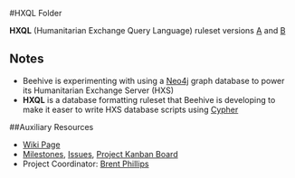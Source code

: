 #HXQL Folder

**HXQL** (Humanitarian Exchange Query Language) ruleset versions [A]() and [B]()

## Notes

- Beehive is experimenting with using a [Neo4j](https://neo4j.com) graph database to power its Humanitarian Exchange Server (HXS)
- **HXQL** is a database formatting ruleset that Beehive is developing to make it easer to write HXS database scripts using [Cypher](https://neo4j.com/developer/cypher-query-language/)

##Auxiliary Resources

- [Wiki Page](https://github.com/BeehiveNGO/Beehive/wiki/HXQL)
- [Milestones](https://github.com/BeehiveNGO/Beehive/milestones), [Issues](https://github.com/BeehiveNGO/Beehive/issues), [Project Kanban Board](https://github.com/BeehiveNGO/Beehive/projects/6)
- Project Coordinator: [Brent Phillips](https://github.com/Brentophillips)
